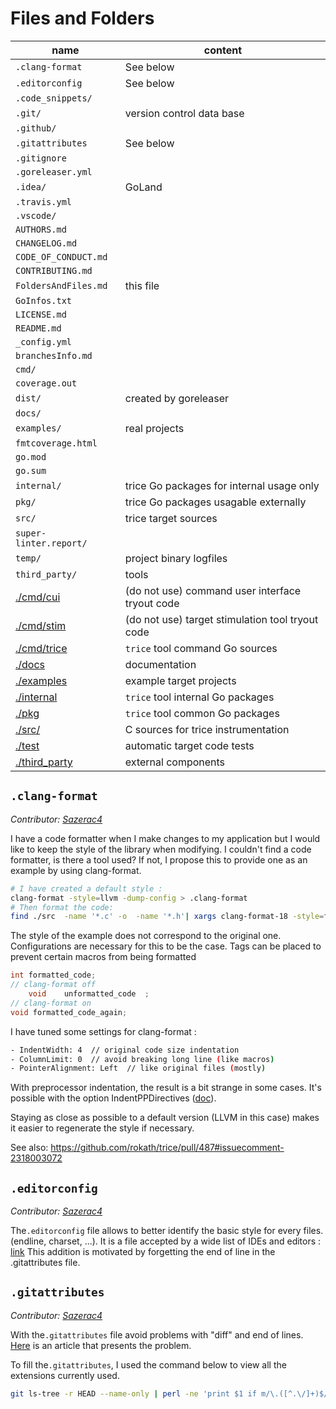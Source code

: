 # Files and Folders

| name                            | content                                          |
|---------------------------------|--------------------------------------------------|
| `.clang-format`                 | See below                                        |
| `.editorconfig`                 | See below                                        |
| `.code_snippets/`               |                                                  |
| `.git/`                         | version control data base                        |
| `.github/`                      |                                                  |
| `.gitattributes`                | See below                                        |
| `.gitignore`                    |                                                  |
| `.goreleaser.yml`               |                                                  |
| `.idea/`                        | GoLand                                           |
| `.travis.yml`                   |                                                  |
| `.vscode/`                      |                                                  |
| `AUTHORS.md`                    |                                                  |
| `CHANGELOG.md`                  |                                                  |
| `CODE_OF_CONDUCT.md`            |                                                  |
| `CONTRIBUTING.md`               |                                                  |
| `FoldersAndFiles.md`            | this file                                        |
| `GoInfos.txt`                   |                                                  |
| `LICENSE.md`                    |                                                  |
| `README.md`                     |                                                  |
| `_config.yml`                   |                                                  |
| `branchesInfo.md`               |                                                  |
| `cmd/`                          |                                                  |
| `coverage.out`                  |                                                  |
| `dist/`                         | created by goreleaser                            |
| `docs/`                         |                                                  |
| `examples/`                     | real projects                                    |
| `fmtcoverage.html`              |                                                  |
| `go.mod`                        |                                                  |
| `go.sum`                        |                                                  |
| `internal/`                     | trice Go packages for internal usage only        |
| `pkg/`                          | trice Go packages usagable externally            |
| `src/`                          | trice target sources                             |
| `super-linter.report/`          |                                                  |
| `temp/`                         | project binary logfiles                          |
| `third_party/`                  | tools                                            |
| [./cmd/cui](../cmd/cui)         | (do not use) command user interface tryout code  |
| [./cmd/stim](../cmd/stim)       | (do not use) target stimulation tool tryout code |
| [./cmd/trice](../cmd/trice)     | `trice` tool command Go sources                  |
| [./docs](./docs)                | documentation                                    |
| [./examples](../examples)       | example target projects                          |
| [./internal](../internal)       | `trice` tool internal Go packages                |
| [./pkg](../pkg)                 | `trice` tool common Go packages                  |
| [./src/](../src)                | C sources for trice instrumentation              |
| [./test](../test)               | automatic target code tests                      |
| [./third_party](../third_party) | external components                              |

## `.clang-format`

*Contributor: [Sazerac4](https://github.com/Sazerac4)*

I have a code formatter when I make changes to my application but I would like to keep the style of the library when modifying.
I couldn't find a code formatter, is there a tool used? If not, I propose this to provide one as an example by using clang-format.

```bash
# I have created a default style :
clang-format -style=llvm -dump-config > .clang-format
# Then format the code:
find ./src  -name '*.c' -o  -name '*.h'| xargs clang-format-18 -style=file -i
```

The style of the example does not correspond to the original one. Configurations are necessary for this to be the case. Tags can be placed to prevent certain macros from being formatted

```C
int formatted_code;
// clang-format off
    void    unformatted_code  ;
// clang-format on
void formatted_code_again;
```

I have tuned some settings for clang-format :

```bash
- IndentWidth: 4  // original code size indentation
- ColumnLimit: 0  // avoid breaking long line (like macros)
- PointerAlignment: Left  // like original files (mostly)
```

With preprocessor indentation, the result is a bit strange in some cases. It's possible with the option IndentPPDirectives ([doc](https://releases.llvm.org/18.1.6/tools/clang/docs/ClangFormatStyleOptions.html)).

Staying as close as possible to a default version (LLVM in this case) makes it easier to regenerate the style if necessary.

See also: https://github.com/rokath/trice/pull/487#issuecomment-2318003072

## `.editorconfig`

*Contributor: [Sazerac4](https://github.com/Sazerac4)*

The`.editorconfig` file allows to better identify the basic style for every files. (endline, charset, ...). It is a file accepted by a wide list of IDEs and editors : [link](https://editorconfig.org/#file-format-details)
This addition is motivated by forgetting the end of line in the .gitattributes file.

## `.gitattributes`

*Contributor: [Sazerac4](https://github.com/Sazerac4)*

With the`.gitattributes` file avoid problems with "diff" and end of lines. [Here](https://www.aleksandrhovhannisyan.com/blog/crlf-vs-lf-normalizing-line-endings-in-git/) is an article that presents the problem.

To fill the`.gitattributes`, I used the command below to view all the extensions currently used.

```bash
git ls-tree -r HEAD --name-only | perl -ne 'print $1 if m/\.([^.\/]+)$/' | sort -u
```
